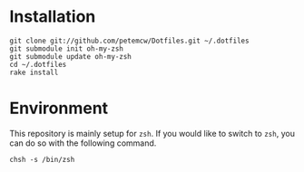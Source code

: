 # Installation #

	git clone git://github.com/petemcw/Dotfiles.git ~/.dotfiles
	git submodule init oh-my-zsh
	git submodule update oh-my-zsh
	cd ~/.dotfiles
	rake install

# Environment #

This repository is mainly setup for `zsh`.  If you would like to switch to `zsh`, you can do so with the following command.

	chsh -s /bin/zsh
